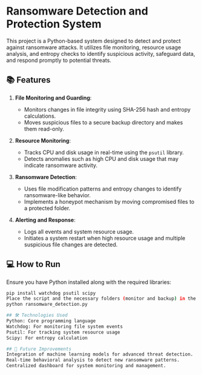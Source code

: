 # Ransomware Detection and Protection System

This project is a Python-based system designed to detect and protect against ransomware attacks. It utilizes file monitoring, resource usage analysis, and entropy checks to identify suspicious activity, safeguard data, and respond promptly to potential threats.

## 📚 Features

1. **File Monitoring and Guarding**:
   - Monitors changes in file integrity using SHA-256 hash and entropy calculations.
   - Moves suspicious files to a secure backup directory and makes them read-only.

2. **Resource Monitoring**:
   - Tracks CPU and disk usage in real-time using the `psutil` library.
   - Detects anomalies such as high CPU and disk usage that may indicate ransomware activity.

3. **Ransomware Detection**:
   - Uses file modification patterns and entropy changes to identify ransomware-like behavior.
   - Implements a honeypot mechanism by moving compromised files to a protected folder.

4. **Alerting and Response**:
   - Logs all events and system resource usage.
   - Initiates a system restart when high resource usage and multiple suspicious file changes are detected.

## 💻 How to Run

Ensure you have Python installed along with the required libraries:

```bash
pip install watchdog psutil scipy
Place the script and the necessary folders (monitor and backup) in the same directory, then run:
python ransomware_detection.py

## 🛠️ Technologies Used
Python: Core programming language
Watchdog: For monitoring file system events
Psutil: For tracking system resource usage
Scipy: For entropy calculation

## 📝 Future Improvements
Integration of machine learning models for advanced threat detection.
Real-time behavioral analysis to detect new ransomware patterns.
Centralized dashboard for system monitoring and management.
